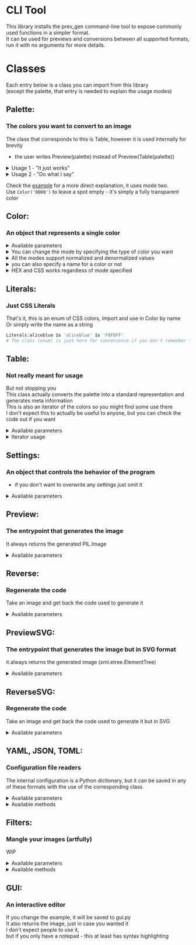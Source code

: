# CLI Tool
This library installs the prev_gen command-line tool to expose commonly used functions in a simpler format.  
It can be used for previews and conversions between all supported formats, run it with no arguments for more details.

# Classes
Each entry below is a class you can import from this library  
(except the palette, that entry is needed to explain the usage modes)

## Palette:
### The colors you want to convert to an image

The class that corresponds to this is Table, however it is used internally for brevity
- the user writes Preview(palette) instead of Preview(Table(palette))

<details><summary>Usage 1 - "It just works"</summary>

(1d list) place colors in the order you want them to appear in the generated image  
the program will make a rectangle big enough to fit them all  
</details>
<details><summary>Usage 2 - "Do what I say"</summary>

(2d list) each inner list will be treated as a single row of colors, left-to-right  
use this for full control over the placement of colors in the final image  
- you can leave entire rows transparent if you pass an empty list  
</details>

Check the [example](example.py) for a more direct explanation, it uses mode two.  
Use `Color('0000')` to leave a spot empty - it's simply a fully transparent color

## Color:
### An object that represents a single color  
<details><summary>Available parameters</summary>

```python
color: Literals | str | tuple[float, float, float] | tuple[float, float, float, float] | tuple[int, int, int] | tuple[int, int, int, int]
# The color value to assign, you need to include this value
# Four values if using transparency, three otherwise (modes below)
# Or a hex string
#   '#fb0000fe' - off-red with almost full opacity
#   '#00f8'     - blue with half opacity
#   '#FFF'      - white, letters can be capital too
#   '00fa00'    - off-green with full opacity
#   '0000'      - black with full transparency, equivalent to no color at all
#                 well, any fully transparent color works the same
#                 this is the way to leave a field empty in 3.0
# Or a css literal
# A full list of which is available in the Literals class
#   'aliceblue' = Literals.aliceblue = '#f0f8ff'
name: str | None = None
# The name to display, hex if empty
descLeft: str | None = None
# Left corner description
descRight: str | None = None
# Right corner description
mode: Literal['rgb', 'hsv', 'hls', 'yiq', 'lch'] = 'rgb'
# Specifies type of color to convert from
```
</details>
<details><summary>You can change the mode by specifying the type of color you want</summary>

```python
Color((0.4, 0.2, 0.7))             # RGB is the default
Color((0.4, 0.2, 0.7), mode='lch') # OKLCH is the suggested mode due to being based on human perception
Color((0.4, 0.2, 0.7), mode='hsv') # other supported modes are HSV, HLS and YIQ
Color((0.4, 0.2, 0.7, 0.5))        # all work with transparency
```
</details>
<details><summary>All the modes support normalized and denormalized values</summary>

but make sure to look at the ranges of values if you want to use denormalized ones  
```python
(R: 0-255,  G: 0-255,  B: 0-255)
(H: 0-179,  S: 0-255,  V: 0-255)
(H: 0-360,  L: 0-100,  S: 0-100)
(Y: 0-255,  I: 0-255,  Q: 0-255)
(L: 0-100,  C: 0-100,  H: 0-360)
* alpha has a range of 0-255
```
</details>
<details><summary>you can also specify a name for a color or not</summary>

```python
Color((200, 100, 235), 'purple')    # denormalized RGB with name
Color((0.2, 0.4, 0.7), mode='hsv')  # normalized HSV without name
```
</details>
<details><summary>HEX and CSS works regardless of mode specified</summary>
    
```python
Color('#52C7A7', 'mint', mode='hls') # HEX with name (mode ignored)
Color('darkred', mode='hls')         # CSS with no name (mode ignored)
# for css, name not added by default to allow for palettes without any names
```
</details>

## Literals:
### Just CSS Literals
That's it, this is an enum of CSS colors, import and use in Color by name  
Or simply write the name as a string

```python
Literals.aliceblue is 'aliceblue' is 'F0F8FF'  
# The class (enum) is just here for convenience if you don't remember them and your editor has hints
```

## Table:
### Not really meant for usage
But not stopping you  
This class actually converts the palette into a standard representation and generates meta information  
This is also an iterator of the colors so you might find some use there  
I don't expect this to actually be useful to anyone, but you can check the code out if you want

<details><summary>Available parameters</summary>

```python
colors: list[Settings | Color] | list[Settings | list[Color]]
# The color palette used
# The long type hint is because of the two Usage modes
```
</details>

<details><summary>Iterator usage</summary>

```python
palette = ...
t = Table(palette)
t.settings  # Settings()
for i in t:
    i.pos  # (x, y)
    i.size  # (x, y)
    i.col  # Color()
    if i.col.alpha == 0:
        # will never be the case, invisible colors are filtered
```
</details>

## Settings:
### An object that controls the behavior of the program  
- if you don't want to overwrite any settings just omit it  

<details><summary>Available parameters</summary>

```python
fileName: str = 'result'
# File name to save into (no extension, png)
fontName: str = 'Nunito'
# for png = local file name (no extension, true type)
# for svg = Google Font name
# the default is packaged with the module, no need to have installed
fontOpts: dict | None = None
# Google Fonts API options (for svg)
gridHeight: int = 168
# Height of each individual color tile
gridWidth: int = 224
# Width of each individual color tile
barHeight: int = 10
# Height of the darkened bar at the bottom of each tile
nameOffset: int = -10
# Vertical offset of the color name printed within the tile
hexOffset: int = 35
# Vertical offset of the hex value printed below color name
hexOffsetNameless: int = 0
# Vertical offset of the hex value printed if no name given
descOffsetX: int = 15
# Horizontal offset of the corner descriptions
descOffsetY: int = 20
# Vertical offset of the corner descriptions
nameSize: int = 40
# Text size of the color name
hexSize: int = 26
# Text size of the hex value printed under the color name
hexSizeNameless: int = 34
# Text size of the hex value printed if no name given
descSize: int = 26
# Text size of the corner descriptions
barFn: Callable[[Color], Color] = (L * 0.9, C, H)
# Function to determine bar color from background color
# You probably shouldn't touch this
textFn: Callable[[Color], Color] = (dark ? L * 0.9 + 0.3 : L * 0.75 - 0.15, C, H)
# Function to determine text color from background color
# You probably shouldn't touch this
```
</details>

## Preview:
### The entrypoint that generates the image
It always returns the generated PIL.Image
  
<details><summary>Available parameters</summary>

```python
palette: list[Settings | Color] | list[Settings | list[Color]]
# The palette of colors to generate an image for
# The long type hint is because of the two Usage modes
show: bool = True
# Whether to display the generated image to the user
save: bool = False
# Whether to save the image to disk
```
</details>

## Reverse:
### Regenerate the code
Take an image and get back the code used to generate it

<details><summary>Available parameters</summary>

```python
image: Image | str
# The image generated with this tool (or compatible) or a path to it
changes: tuple[int, int] = (0, 1)
# The amount of color changes in the x/y axis to ignore per tile (for the darker bar)
# This is always the default in my program, but can be adjusted for other generators
# Most commonly (0, 0) if the palette doesn't have any flair colors
save: Literal['py', 'yml', 'json', 'toml'] | None = None
# If set, will save the file to reverse.<ext>
```
</details>

## PreviewSVG:
### The entrypoint that generates the image but in SVG format
it always returns the generated image (xml.etree.ElementTree)
  
<details><summary>Available parameters</summary>

```python
palette: list[Settings | Color] | list[Settings | list[Color]]
# The palette of colors to generate an image for
# The long type hint is because of the two Usage modes
show: bool = True
# Whether to display the generated image to the user
save: bool = False
# Whether to save the image to disk
# Saved temporarily regardless, just deleted if you don't want to keep it
# This is to allow opening with a browser, since everyone has one of those
```
</details>

## ReverseSVG:
### Regenerate the code
Take an image and get back the code used to generate it but in SVG

<details><summary>Available parameters</summary>

```python
image: str | xml.etree.ElementTree
# The image generated with this tool (or compatible) or a path to it
save: Literal['py', 'yml', 'json', 'toml'] | None = None
# If set, will save the file to reverseSvg.<ext>
```
</details>

## YAML, JSON, TOML:
### Configuration file readers
The internal configuration is a Python dictionary, but it can be saved in any of these formats with the use of the corresponding class

<details><summary>Available parameters</summary>

```python
palette: list[Settings | list[Color]]
# the Usage 2 representation of the palette
```
</details>
<details><summary>Available methods</summary>

`.read(file)` -> read a file into the Python representation  
`.write()` -> save to a formatted file
</details>

## Filters:
### Mangle your images (artfully)
WIP
<details><summary>Available parameters</summary>

```python
image: str | PIL.Image
# the filename to open or PIL.Image to use
```
</details>

<details><summary>Available methods</summary>

```python
iterate() -> Iterable[tuple[int, int]]
# iterate through (x, y) pixel coordinates with a progress bar
monochrome(chroma: float = 0., hue: float = 0., fileName: str | None = None) -> PIL.Image
# make a picture perceptually monochroma, with optional chroma and hue
# impossible colors get clipped to sRGB
```
</details>

## GUI:
### An interactive editor
If you change the example, it will be saved to gui.py  
It also returns the image, just in case you wanted it  
I don't expect people to use it,  
but if you only have a notepad - this at least has syntax highlighting
